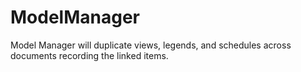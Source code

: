 ModelManager
============

Model Manager will duplicate views, legends, and schedules across documents recording the linked items.

